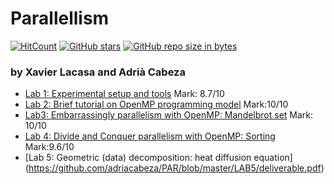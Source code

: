 # Parallellism 

[![HitCount](http://hits.dwyl.io/PAR/Par.svg)](http://hits.dwyl.io/adriacabeza/PAR)
[![GitHub stars](https://img.shields.io/github/stars/adriacabeza/PAR.svg)](https://GitHub.com/adriacabeza/PAR/stargazers/)
[![GitHub repo size in bytes](https://img.shields.io/github/repo-size/adriacabeza/PAR.svg)](https://github.com/adriacabeza/PAR)


### by Xavier Lacasa and Adrià Cabeza



- [Lab 1: Experimental setup and tools](https://github.com/adriacabeza/PAR/blob/master/LAB1/deliverable.pdf) Mark: 8.7/10
- [Lab 2: Brief tutorial on OpenMP programming model](https://github.com/adriacabeza/PAR/blob/master/LAB2/deliverable.pdf) Mark:10/10 
- [Lab3: Embarrassingly parallelism with OpenMP: Mandelbrot set](https://github.com/adriacabeza/PAR/blob/master/LAB3/Deliverable.pdf)  Mark: 10/10
- [Lab 4: Divide and Conquer parallelism with OpenMP: Sorting](https://github.com/adriacabeza/PAR/blob/master/LAB4/deliverable.pdf) Mark:9.6/10
- [Lab 5: Geometric (data) decomposition: heat diffusion equation]
(https://github.com/adriacabeza/PAR/blob/master/LAB5/deliverable.pdf)
